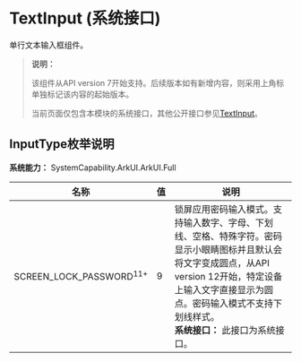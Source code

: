 # TextInput (系统接口)

单行文本输入框组件。

>  **说明：**
>
>  该组件从API version 7开始支持。后续版本如有新增内容，则采用上角标单独标记该内容的起始版本。
>
>  当前页面仅包含本模块的系统接口，其他公开接口参见[TextInput](ts-basic-components-textinput.md)。

## InputType枚举说明

**系统能力：** SystemCapability.ArkUI.ArkUI.Full

| 名称                                 | 值 | 说明                                       |
| ---------------------------------- | --- | ---------------------------------------- |
| SCREEN_LOCK_PASSWORD<sup>11+</sup> | 9 | 锁屏应用密码输入模式。支持输入数字、字母、下划线、空格、特殊字符。密码显示小眼睛图标并且默认会将文字变成圆点，从API version 12开始，特定设备上输入文字直接显示为圆点。密码输入模式不支持下划线样式。 <br>**系统接口：** 此接口为系统接口。 |


